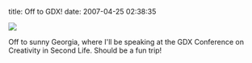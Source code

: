 title: Off to GDX!
date: 2007-04-25 02:38:35 

[![][1]][2]

Off to sunny Georgia, where I'll be speaking at the GDX Conference on Creativity in Second Life. Should be a fun trip! 

   [1]: http://images.nonpolynomial.com/slashdong.org/blog/gdx.jpg
   [2]: http://www.scad.edu/gdx

